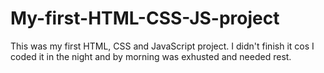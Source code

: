 # My-first-HTML-CSS-JS-project
This was my first HTML, CSS and JavaScript project. I didn't finish it cos I coded it in the night and by morning was exhusted and needed rest. 
